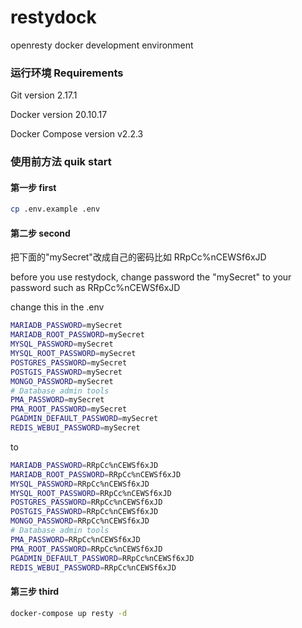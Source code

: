 # restydock
openresty docker development environment

### 运行环境 Requirements
Git version 2.17.1

Docker version 20.10.17

Docker Compose version v2.2.3

### 使用前方法 quik start

#### 第一步 first
```bash
cp .env.example .env
```
#### 第二步 second
把下面的"mySecret"改成自己的密码比如 RRpCc%nCEWSf6xJD

before you use restydock, change password the "mySecret" to your password such as RRpCc%nCEWSf6xJD

change this in the .env
```bash
MARIADB_PASSWORD=mySecret
MARIADB_ROOT_PASSWORD=mySecret
MYSQL_PASSWORD=mySecret
MYSQL_ROOT_PASSWORD=mySecret
POSTGRES_PASSWORD=mySecret
POSTGIS_PASSWORD=mySecret
MONGO_PASSWORD=mySecret
# Database admin tools
PMA_PASSWORD=mySecret
PMA_ROOT_PASSWORD=mySecret
PGADMIN_DEFAULT_PASSWORD=mySecret
REDIS_WEBUI_PASSWORD=mySecret
```
to
```bash
MARIADB_PASSWORD=RRpCc%nCEWSf6xJD
MARIADB_ROOT_PASSWORD=RRpCc%nCEWSf6xJD
MYSQL_PASSWORD=RRpCc%nCEWSf6xJD
MYSQL_ROOT_PASSWORD=RRpCc%nCEWSf6xJD
POSTGRES_PASSWORD=RRpCc%nCEWSf6xJD
POSTGIS_PASSWORD=RRpCc%nCEWSf6xJD
MONGO_PASSWORD=RRpCc%nCEWSf6xJD
# Database admin tools
PMA_PASSWORD=RRpCc%nCEWSf6xJD
PMA_ROOT_PASSWORD=RRpCc%nCEWSf6xJD
PGADMIN_DEFAULT_PASSWORD=RRpCc%nCEWSf6xJD
REDIS_WEBUI_PASSWORD=RRpCc%nCEWSf6xJD
```
#### 第三步 third

```bash
docker-compose up resty -d
```
